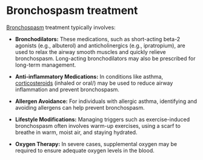 # Bronchospasm treatment

[Bronchospasm](../bronchospasm/) treatment typically involves:

* **Bronchodilators:** These medications, such as short-acting beta-2 agonists (e.g., albuterol) and anticholinergics (e.g., ipratropium), are used to relax the airway smooth muscles and quickly relieve bronchospasm. Long-acting bronchodilators may also be prescribed for long-term management.

* **Anti-inflammatory Medications:** In conditions like asthma, [corticosteroids](../corticosteroids/) (inhaled or oral/) may be used to reduce airway inflammation and prevent bronchospasm.

* **Allergen Avoidance:** For individuals with allergic asthma, identifying and avoiding allergens can help prevent bronchospasm.

* **Lifestyle Modifications:** Managing triggers such as exercise-induced bronchospasm often involves warm-up exercises, using a scarf to breathe in warm, moist air, and staying hydrated.

* **Oxygen Therapy:** In severe cases, supplemental oxygen may be required to ensure adequate oxygen levels in the blood.
